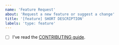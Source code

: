 ```yaml
---
name: 'Feature Request'
about: 'Request a new feature or suggest a change'
title: '[feature] SHORT DESCRIPTION'
labels: 'type: feature'
---
```


<!-- What is your suggestion? Please be as specific as possible! -->

- [ ] I've read the [CONTRIBUTING guide](https://github.com/conan-io/conan/blob/develop/.github/CONTRIBUTING.md).
